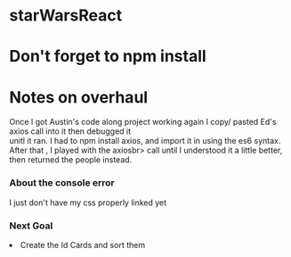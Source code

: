 # starWarsReact

<h1>Don't forget to npm install</h1>

<h1>Notes on overhaul</h1>
<p> Once I got Austin's code along project working again I copy/ pasted Ed's axios call into it then debugged it<br>
unitl it ran. I had to npm install axios, and import it in using the es6 syntax. After that , I played with the axiosbr>
call until I understood it a little better, then returned the people instead.</p>

<h3>About the console error</h3>
<p>I just don't have my css properly linked yet</p> 

<h3>Next Goal</h3>
<li>Create the Id Cards and sort them</li>
